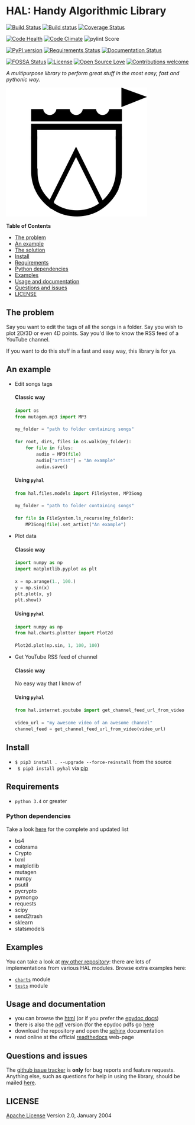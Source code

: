 # HAL: Handy Algorithmic Library

[![Build Status](https://travis-ci.org/sirfoga/pyhal.svg?branch=master)](https://travis-ci.org/sirfoga/pyhal) [![Build status](https://ci.appveyor.com/api/projects/status/isfmmdaqhkbgqaeu?svg=true)](https://ci.appveyor.com/project/sirfoga/pyhal) [![Coverage Status](https://coveralls.io/repos/github/sirfoga/pyhal/badge.svg?branch=master)](https://coveralls.io/github/sirfoga/pyhal?branch=master)

[![Code Health](https://landscape.io/github/sirfoga/pyhal/master/landscape.svg?style=flat)](https://landscape.io/github/sirfoga/hal/master) [![Code Climate](https://lima.codeclimate.com/github/sirfoga/pyhal/badges/gpa.svg)](https://codeclimate.com/github/sirfoga/pyhal) ![pylint Score](https://mperlet.de/pybadge/badges/8.83.svg)

[![PyPI version](https://badge.fury.io/py/PyHal.svg)](https://pypi.org/project/PyHal/) [![Requirements Status](https://requires.io/github/sirfoga/pyhal/requirements.svg?branch=master)](https://requires.io/github/sirfoga/pyhal/requirements/?branch=master) [![Documentation Status](https://readthedocs.org/projects/pyhal/badge/?version=latest)](http://pyhal.readthedocs.io/en/latest/?badge=latest)

[![FOSSA Status](https://app.fossa.io/api/projects/git%2Bhttps%3A%2F%2Fgithub.com%2Fsirfoga%2Fpyhal.svg?type=shield)](https://app.fossa.io/projects/git%2Bhttps%3A%2F%2Fgithub.com%2Fsirfoga%2Fpyhal?ref=badge_shield) [![License](https://img.shields.io/badge/License-Apache%202.0-blue.svg)](https://opensource.org/licenses/Apache-2.0)
[![Open Source Love](https://badges.frapsoft.com/os/v1/open-source.svg?v=103)](https://opensource.org/licenses/Apache-2.0)
[![Contributions welcome](https://img.shields.io/badge/contributions-welcome-brightgreen.svg?style=flat)](https://github.com/sirfoga/pyhal/issues)


*A multipurpose library to perform great stuff in the most easy, fast and pythonic way.*

![screenshot](logo.png)

**Table of Contents**

- [The problem](#the-problem)
- [An example](#an-example)
- [The solution](#the-solution)
- [Install](#install)
- [Requirements](#requirements)
- [Python dependencies](#python-dependencies)
- [Examples](#examples)
- [Usage and documentation](#usage-and-documentation)
- [Questions and issues](#questions-and-issues)
- [LICENSE](#license)

## The problem
Say you want to edit the tags of all the songs in a folder. Say you wish to 
plot 2D/3D or even 4D points. Say you'd like to know the RSS feed of a 
YouTube channel.

If you want to do this stuff in a fast and easy way, this library is for ya.

## An example

- Edit songs tags
    #### Classic way
    ```python
    import os
    from mutagen.mp3 import MP3
    
    my_folder = "path to folder containing songs"
    
    for root, dirs, files in os.walk(my_folder):
        for file in files:
            audio = MP3(file)
            audio["artist"] = "An example"
            audio.save()
    ```
    #### Using `pyhal`
    ```python
    from hal.files.models import FileSystem, MP3Song
    
    my_folder = "path to folder containing songs"
    
    for file in FileSystem.ls_recurse(my_folder):
        MP3Song(file).set_artist("An example")
    ```
- Plot data
    #### Classic way
    ```python
    import numpy as np
    import matplotlib.pyplot as plt
    
    x = np.arange(1., 100.)
    y = np.sin(x)
    plt.plot(x, y)
    plt.show()
    ```
    #### Using `pyhal`
    ```python
    import numpy as np
    from hal.charts.plotter import Plot2d
    
    Plot2d.plot(np.sin, 1, 100, 100)
    ```
- Get YouTube RSS feed of channel
    #### Classic way
    
    No easy way that I know of

    #### Using `pyhal`
    ```python
    from hal.internet.youtube import get_channel_feed_url_from_video
    
    video_url = "my awesome video of an awesome channel"
    channel_feed = get_channel_feed_url_from_video(video_url)
    ```

<!-- ## The solution -->

## Install
- ``` $ pip3 install . --upgrade --force-reinstall ``` from the source
- ``` $ pip3 install pyhal``` via [pip](https://pypi.org/project/PyHal/)

## Requirements
- ```python 3.4``` or greater

### Python dependencies
Take a look [here](https://github.com/sirfoga/pyhal/blob/master/setup.py#L58) for the complete and updated list
- bs4
- colorama
- Crypto
- lxml
- matplotlib
- mutagen
- numpy
- psutil
- pycrypto
- pymongo
- requests
- scipy
- send2trash
- sklearn
- statsmodels

## Examples
You can take a look at [my other repository](https://github.com/sirfoga/pymisc/tree/master/misc): there are lots of implementations from various HAL modules.
Browse extra examples here:
- [`charts`](docs/examples/CHARTS.md) module
- [`tests`](docs/examples/TESTS.md) module


## Usage and documentation
- you can browse the [html](docs/doxygen/html/index.html) (or if you prefer the [epydoc docs](docs/epydoc/html/index.html))
- there is also the [pdf](docs/doxygen/pdf/api.pdf) version (for the epydoc pdfs go [here](docs/epydoc/pdf)
- download the repository and open the [sphinx](docs/sphinx/_build/html/index.html) documentation
- read online at the official [readthedocs](http://pyhal.readthedocs.io) web-page


## Questions and issues
The [github issue tracker](https://github.com/sirfoga/pyhal/issues) is **only** for bug reports and feature requests. Anything else, such as questions for help in using the library, should be mailed [here](mailto:sirfoga@protonmail.com).


## LICENSE
[Apache License](http://www.apache.org/licenses/LICENSE-2.0) Version 2.0, January 2004


